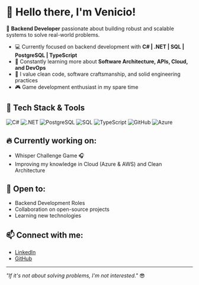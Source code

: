 # 👋 Hello there, I'm Venicio!

🎯 **Backend Developer** passionate about building robust and scalable systems to solve real-world problems.

- 💻 Currently focused on backend development with **C# | .NET | SQL | PostgreSQL | TypeScript**  
- 🚀 Constantly learning more about **Software Architecture, APIs, Cloud, and DevOps**  
- 🧠 I value clean code, software craftsmanship, and solid engineering practices  
- 🎮 Game development enthusiast in my spare time  

## 🚀 Tech Stack & Tools
![C#](https://img.shields.io/badge/C%23-239120?style=for-the-badge&logo=c-sharp&logoColor=white)
![.NET](https://img.shields.io/badge/.NET-512BD4?style=for-the-badge&logo=dotnet&logoColor=white)
![PostgreSQL](https://img.shields.io/badge/PostgreSQL-4169E1?style=for-the-badge&logo=postgresql&logoColor=white)
![SQL](https://img.shields.io/badge/SQL-CC2927?style=for-the-badge&logo=microsoftsqlserver&logoColor=white)
![TypeScript](https://img.shields.io/badge/TypeScript-3178C6?style=for-the-badge&logo=typescript&logoColor=white)
![GitHub](https://img.shields.io/badge/GitHub-181717?style=for-the-badge&logo=github&logoColor=white)
![Azure](https://img.shields.io/badge/Azure-0078D4?style=for-the-badge&logo=microsoftazure&logoColor=white)

## 🔥 Currently working on:
- Whisper Challenge Game 🎧
- Improving my knowledge in Cloud (Azure & AWS) and Clean Architecture

## 🌱 Open to:
- Backend Development Roles  
- Collaboration on open-source projects  
- Learning new technologies

## 📫 Connect with me:
- [LinkedIn](https://www.linkedin.com/in/venicio-augusto/)  
- [GitHub](https://github.com/VenicioAugusto)  

---

_"If it's not about solving problems, I'm not interested."_ 😎
